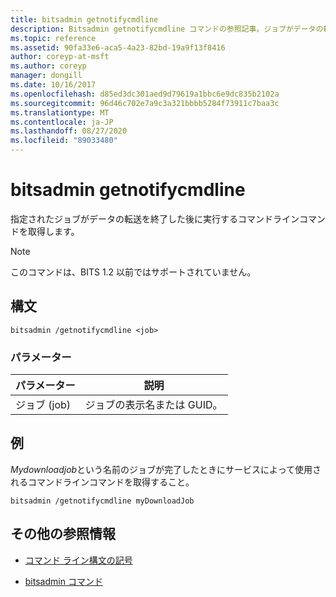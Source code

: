 ```yaml
---
title: bitsadmin getnotifycmdline
description: Bitsadmin getnotifycmdline コマンドの参照記事。ジョブがデータの転送を終了したときに実行されるコマンドラインコマンドを取得します。
ms.topic: reference
ms.assetid: 90fa33e6-aca5-4a23-82bd-19a9f13f8416
author: coreyp-at-msft
ms.author: coreyp
manager: dongill
ms.date: 10/16/2017
ms.openlocfilehash: d85ed3dc301aed9d79619a1bbc6e9dc835b2102a
ms.sourcegitcommit: 96d46c702e7a9c3a321bbbb5284f73911c7baa3c
ms.translationtype: MT
ms.contentlocale: ja-JP
ms.lasthandoff: 08/27/2020
ms.locfileid: "89033480"
---
```

# <a name="bitsadmin-getnotifycmdline"></a>bitsadmin getnotifycmdline

指定されたジョブがデータの転送を終了した後に実行するコマンドラインコマンドを取得します。

> [!NOTE]
> このコマンドは、BITS 1.2 以前ではサポートされていません。

## <a name="syntax"></a>構文

```
bitsadmin /getnotifycmdline <job>
```

### <a name="parameters"></a>パラメーター

| パラメーター | 説明 |
| -------------- | -------------- |
| ジョブ (job) | ジョブの表示名または GUID。 |

## <a name="examples"></a>例

*Mydownloadjob*という名前のジョブが完了したときにサービスによって使用されるコマンドラインコマンドを取得すること。

```
bitsadmin /getnotifycmdline myDownloadJob
```

## <a name="additional-references"></a>その他の参照情報

- [コマンド ライン構文の記号](command-line-syntax-key.md)

- [bitsadmin コマンド](bitsadmin.md)
